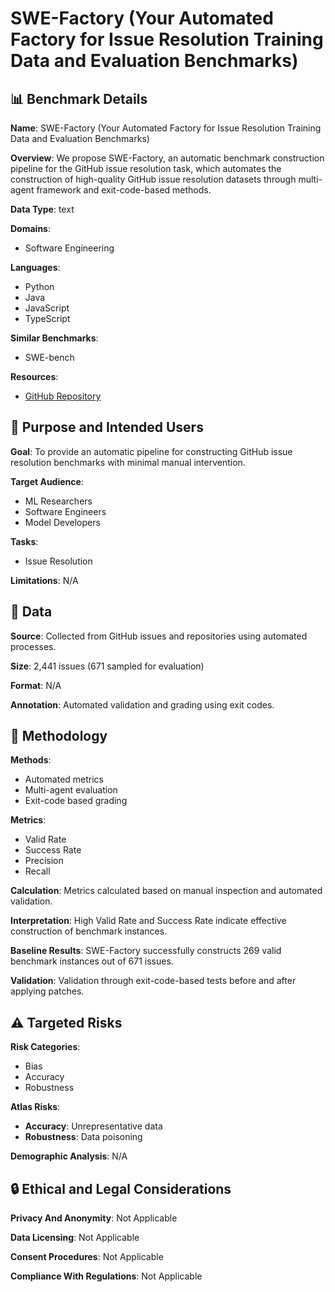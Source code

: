 # SWE-Factory (Your Automated Factory for Issue Resolution Training Data and Evaluation Benchmarks)

## 📊 Benchmark Details

**Name**: SWE-Factory (Your Automated Factory for Issue Resolution Training Data and Evaluation Benchmarks)

**Overview**: We propose SWE-Factory, an automatic benchmark construction pipeline for the GitHub issue resolution task, which automates the construction of high-quality GitHub issue resolution datasets through multi-agent framework and exit-code-based methods.

**Data Type**: text

**Domains**:
- Software Engineering

**Languages**:
- Python
- Java
- JavaScript
- TypeScript

**Similar Benchmarks**:
- SWE-bench

**Resources**:
- [GitHub Repository](https://github.com/DeepSoftwareAnalytics/swe-factory)

## 🎯 Purpose and Intended Users

**Goal**: To provide an automatic pipeline for constructing GitHub issue resolution benchmarks with minimal manual intervention.

**Target Audience**:
- ML Researchers
- Software Engineers
- Model Developers

**Tasks**:
- Issue Resolution

**Limitations**: N/A

## 💾 Data

**Source**: Collected from GitHub issues and repositories using automated processes.

**Size**: 2,441 issues (671 sampled for evaluation)

**Format**: N/A

**Annotation**: Automated validation and grading using exit codes.

## 🔬 Methodology

**Methods**:
- Automated metrics
- Multi-agent evaluation
- Exit-code based grading

**Metrics**:
- Valid Rate
- Success Rate
- Precision
- Recall

**Calculation**: Metrics calculated based on manual inspection and automated validation.

**Interpretation**: High Valid Rate and Success Rate indicate effective construction of benchmark instances.

**Baseline Results**: SWE-Factory successfully constructs 269 valid benchmark instances out of 671 issues.

**Validation**: Validation through exit-code-based tests before and after applying patches.

## ⚠️ Targeted Risks

**Risk Categories**:
- Bias
- Accuracy
- Robustness

**Atlas Risks**:
- **Accuracy**: Unrepresentative data
- **Robustness**: Data poisoning

**Demographic Analysis**: N/A

## 🔒 Ethical and Legal Considerations

**Privacy And Anonymity**: Not Applicable

**Data Licensing**: Not Applicable

**Consent Procedures**: Not Applicable

**Compliance With Regulations**: Not Applicable
